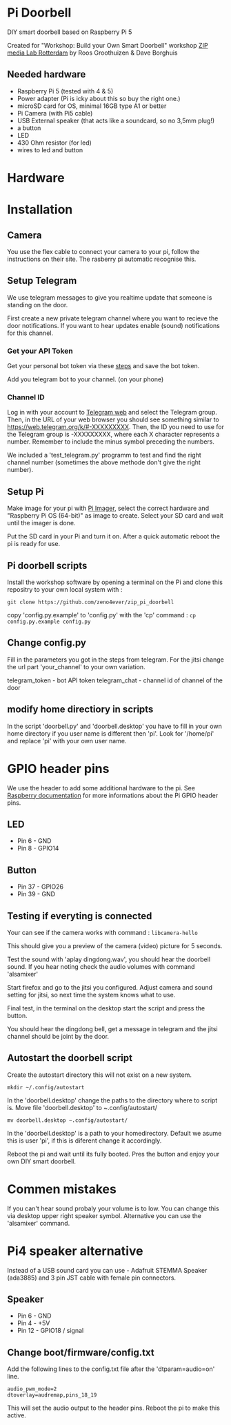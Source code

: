 # Pi Doorbell
DIY smart doorbell based on Raspberry Pi 5

Created for "Workshop: Build your Own Smart Doorbell" workshop [ZIP media Lab Rotterdam](https://zipspace.nl) by Roos Groothuizen & Dave Borghuis

## Needed hardware

- Raspberry Pi 5 (tested with 4 & 5)
- Power adapter (Pi is icky about this so buy the right one.)
- microSD card for OS, minimal 16GB type A1 or better
- Pi Camera (with Pi5 cable)
- USB External speaker (that acts like a soundcard, so no 3,5mm plug!)
- a button
- LED
- 430 Ohm resistor (for led)
- wires to led and button

# Hardware



# Installation

## Camera
You use the flex cable to connect your camera to your pi, follow the instructions on their site. The rasberry pi  automatic recognise this.


## Setup Telegram

We use telegram messages to give you realtime update that someone is standing on the door. 

First create a new private telegram channel where you want to recieve the door notifications. If you want to hear updates enable (sound) notifications for this channel.

### Get your API Token

Get your personal bot token via these [steps](https://core.telegram.org/bots/features#creating-a-new-bot) and save the bot token. 

Add you telegram bot to your channel. (on your phone)

### Channel ID

Log in with your account to [Telegram web](https://web.telegram.org) and select the Telegram group. Then, in the URL of your web browser you should see something similar to https://web.telegram.org/k/#-XXXXXXXXX. Then, the ID you need to use for the Telegram group is -XXXXXXXXX, where each X character represents a number. Remember to include the minus symbol preceding the numbers.

We included a 'test_telegram.py' programm to test and find the right channel number (sometimes the above methode don't give the right number).


## Setup Pi
Make image for your pi with [Pi Imager](https://www.raspberrypi.com/software/), select the correct hardware and "Raspberry Pi OS (64-bit)" as image to create. Select your SD card and wait until the imager is done.

Put the SD card in your Pi and turn it on.  After a quick automatic reboot the pi is ready for use. 

## Pi doorbell scripts
Install the workshop software by opening a terminal on the Pi and clone this repositry to your own local system with :

`git clone https://github.com/zeno4ever/zip_pi_doorbell`

copy 'config.py.example' to 'config.py' with the 'cp' command :
`cp config.py.example config.py`


## Change config.py 
Fill in the parameters you got in the steps from telegram. For the jitsi change the url   part 'your_channel' to your own variation.

telegram_token - bot API token
telegram_chat - channel id of channel of the door

## modify home directiory in scripts
In the script 'doorbell.py' and 'doorbell.desktop' you have to fill in your own home directory if you user name is different then 'pi'. Look for '/home/pi' and replace 'pi' with your own user name.

# GPIO header pins

We use the header to add some additional hardware to the pi. See [Raspberry documentation](https://www.raspberrypi.com/documentation/computers/raspberry-pi.html#gpio) for more informations about the Pi GPIO header pins. 

## LED

- Pin 6 - GND
- Pin 8 - GPIO14


## Button

- Pin 37 - GPIO26
- Pin 39 - GND

## Testing if everyting is connected

Your can see if the camera works with command :
`libcamera-hello`

This should give you a preview of the camera (video) picture for 5 seconds.

Test the sound with 'aplay dingdong.wav', you should hear the doorbell sound. If you hear noting check the audio volumes with command 'alsamixer'

Start firefox and go to the jitsi you configured. Adjust camera and sound setting for jitsi, so next time the system knows what to use.

Final test, in the terminal on the desktop start the script and press the button.

You should hear the dingdong bell, get a message in telegram and the jitsi channel should be joint by the door.

## Autostart the doorbell script

Create the autostart directory this will not exist on a new system.

`mkdir ~/.config/autostart`

In the 'doorbell.desktop' change the paths to the directory where to script is. Move file 'doorbell.desktop' to ~.config/autostart/

`mv doorbell.desktop ~.config/autostart/`

In the 'doorbell.desktop' is a path to your homedirectory. Default we asume this is user 'pi', if this is diferent change it accordingly.

Reboot the pi and wait until its fully booted. Pres the button and enjoy your own DIY smart doorbell.

# Commen mistakes 

If you can't hear sound probaly your volume is to low. You can change this via desktop upper right speaker symbol.  Alternative you can use the 'alsamixer' command.

# Pi4 speaker alternative
Instead of a USB sound card you can use - Adafruit STEMMA Speaker (ada3885) and 3 pin JST cable with female pin connectors.

## Speaker

- Pin 6 - GND
- Pin 4 - +5V
- Pin 12 - GPIO18 / signal


## Change boot/firmware/config.txt

Add the following lines to the config.txt file after the 'dtparam=audio=on' line.

    audio_pwm_mode=2
    dtoverlay=audremap,pins_18_19

This will set the audio output to the header pins. Reboot the pi to make this active.